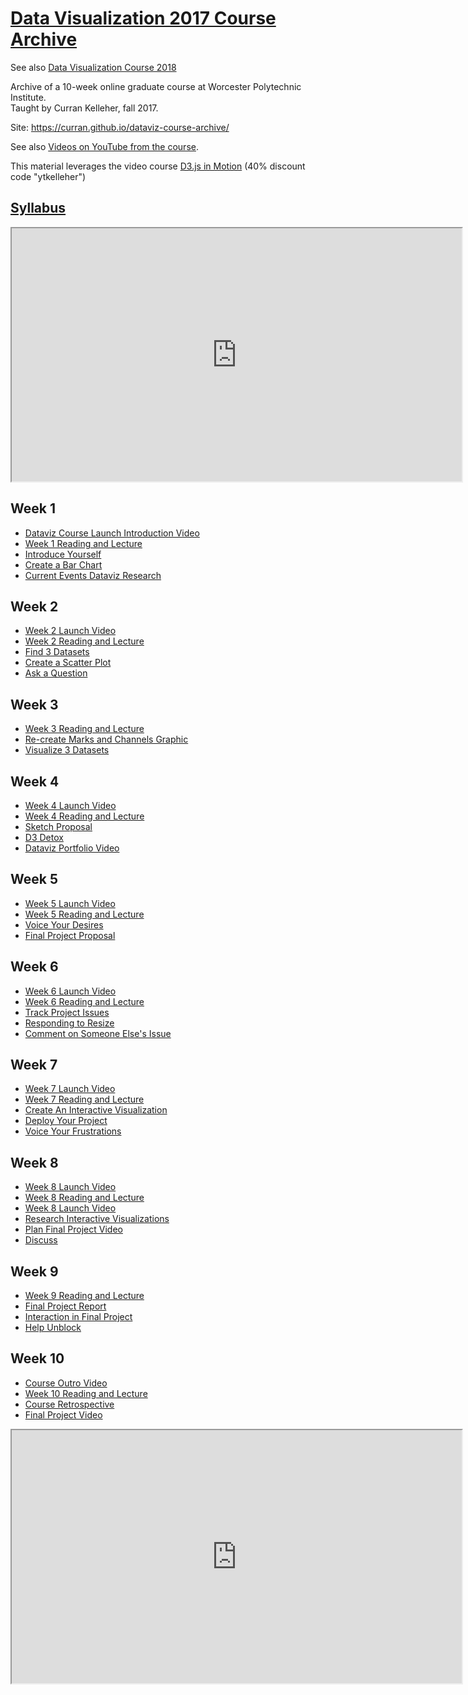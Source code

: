 # [Data Visualization 2017 Course Archive](https://curran.github.io/dataviz-course-archive/)

See also [Data Visualization Course 2018](https://github.com/curran/dataviz-course-2018)

Archive of a 10-week online graduate course at Worcester Polytechnic Institute.<br>Taught by Curran Kelleher, fall 2017.

Site: https://curran.github.io/dataviz-course-archive/

See also [Videos on YouTube from the course](https://www.youtube.com/watch?v=CXYcvJoQlSo&list=PL9yYRbwpkykteVRlKLRsxJ8163iYbVObZ).

This material leverages the video course [D3.js in Motion](https://www.manning.com/livevideo/d3-js-in-motion) (40% discount code "ytkelleher")

## [Syllabus](https://curran.github.io/dataviz-course-archive/syllabus)

<iframe src="https://www.youtube.com/embed/CXYcvJoQlSo" width="720" height="405" allowfullscreen="allowfullscreen"></iframe>

## Week 1

 * [Dataviz Course Launch Introduction Video](https://www.youtube.com/watch?v=CXYcvJoQlSo&list=PL9yYRbwpkykteVRlKLRsxJ8163iYbVObZ)
 * [Week 1 Reading and Lecture](https://curran.github.io/dataviz-course-archive/week-1-reading-and-lecture)
 * [Introduce Yourself](https://curran.github.io/dataviz-course-archive/introduce-yourself)
 * [Create a Bar Chart](https://curran.github.io/dataviz-course-archive/create-a-bar-chart)
 * [Current Events Dataviz Research](https://curran.github.io/dataviz-course-archive/current-events-dataviz-research)

## Week 2

 * [Week 2 Launch Video](https://www.youtube.com/watch?v=eDqQ-R7dxXU&list=PL9yYRbwpkykteVRlKLRsxJ8163iYbVObZ&index=3)
 * [Week 2 Reading and Lecture](https://curran.github.io/dataviz-course-archive/week-2-reading-and-lecture)
 * [Find 3 Datasets](https://curran.github.io/dataviz-course-archive/find-3-datasets)
 * [Create a Scatter Plot](https://curran.github.io/dataviz-course-archive/create-a-scatter-plot)
 * [Ask a Question](https://curran.github.io/dataviz-course-archive/ask-a-question)

## Week 3

 * [Week 3 Reading and Lecture](https://curran.github.io/dataviz-course-archive/week-3-reading-and-lecture)
 * [Re-create Marks and Channels Graphic](https://curran.github.io/dataviz-course-archive/re-create-marks-and-channels-graphic)
 * [Visualize 3 Datasets](https://curran.github.io/dataviz-course-archive/visualize-3-datasets)

## Week 4

 * [Week 4 Launch Video](https://www.youtube.com/watch?v=vqFtyHjCytY&list=PL9yYRbwpkykteVRlKLRsxJ8163iYbVObZ&index=7)
 * [Week 4 Reading and Lecture](https://curran.github.io/dataviz-course-archive/week-4-reading-and-lecture)
 * [Sketch Proposal](https://curran.github.io/dataviz-course-archive/sketch-proposal)
 * [D3 Detox](https://curran.github.io/dataviz-course-archive/d3-detox)
 * [Dataviz Portfolio Video](https://curran.github.io/dataviz-course-archive/dataviz-portfolio-video)

## Week 5

 * [Week 5 Launch Video](https://www.youtube.com/watch?v=UEYhyTRkPUE&index=8&list=PL9yYRbwpkykteVRlKLRsxJ8163iYbVObZ)
 * [Week 5 Reading and Lecture](https://curran.github.io/dataviz-course-archive/week-5-reading-and-lecture)
 * [Voice Your Desires](https://curran.github.io/dataviz-course-archive/voice-your-desires)
 * [Final Project Proposal](https://curran.github.io/dataviz-course-archive/final-project-proposal)

## Week 6

 * [Week 6 Launch Video](https://www.youtube.com/watch?v=tEGjnrsFxTQ&list=PL9yYRbwpkykteVRlKLRsxJ8163iYbVObZ&index=9)
 * [Week 6 Reading and Lecture](https://curran.github.io/dataviz-course-archive/week-6-reading-and-lecture)
 * [Track Project Issues](https://curran.github.io/dataviz-course-archive/track-project-issues)
 * [Responding to Resize](https://curran.github.io/dataviz-course-archive/responding-to-resize)
 * [Comment on Someone Else's Issue](https://curran.github.io/dataviz-course-archive/comment-on-someone-elses-issue)

## Week 7

 * [Week 7 Launch Video](https://www.youtube.com/watch?v=FfrzVpVc5A0&list=PL9yYRbwpkykteVRlKLRsxJ8163iYbVObZ&index=10)
 * [Week 7 Reading and Lecture](https://curran.github.io/dataviz-course-archive/week-7-reading-and-lecture)
 * [Create An Interactive Visualization](https://curran.github.io/dataviz-course-archive/create-an-interactive-visualization)
 * [Deploy Your Project](https://curran.github.io/dataviz-course-archive/deploy-your-project)
 * [Voice Your Frustrations](https://curran.github.io/dataviz-course-archive/voice-your-frustrations)

## Week 8

 * [Week 8 Launch Video](https://www.youtube.com/watch?v=eBr0F2UenPI&index=11&list=PL9yYRbwpkykteVRlKLRsxJ8163iYbVObZ)
 * [Week 8 Reading and Lecture](https://curran.github.io/dataviz-course-archive/week-8-reading-and-lecture)
 * [Week 8 Launch Video](https://curran.github.io/dataviz-course-archive/week-8-launch-video)
 * [Research Interactive Visualizations](https://curran.github.io/dataviz-course-archive/research-interactive-visualizations)
 * [Plan Final Project Video](https://curran.github.io/dataviz-course-archive/plan-final-project-video)
 * [Discuss](https://curran.github.io/dataviz-course-archive/discuss)

## Week 9

 * [Week 9 Reading and Lecture](https://curran.github.io/dataviz-course-archive/week-9-reading-and-lecture)
 * [Final Project Report](https://curran.github.io/dataviz-course-archive/final-project-report)
 * [Interaction in Final Project](https://curran.github.io/dataviz-course-archive/interaction-in-final-project)
 * [Help Unblock](https://curran.github.io/dataviz-course-archive/help-unblock)

## Week 10

 * [Course Outro Video](https://www.youtube.com/watch?v=6025Z388i0g&index=2&list=PL9yYRbwpkykteVRlKLRsxJ8163iYbVObZ)
 * [Week 10 Reading and Lecture](https://curran.github.io/dataviz-course-archive/week-10-reading-and-lecture)
 * [Course Retrospective](https://curran.github.io/dataviz-course-archive/course-retrospective)
 * [Final Project Video](https://curran.github.io/dataviz-course-archive/final-project-video)

<iframe src="https://www.youtube.com/embed/6025Z388i0g" width="720" height="405" allowfullscreen="allowfullscreen"></iframe>

